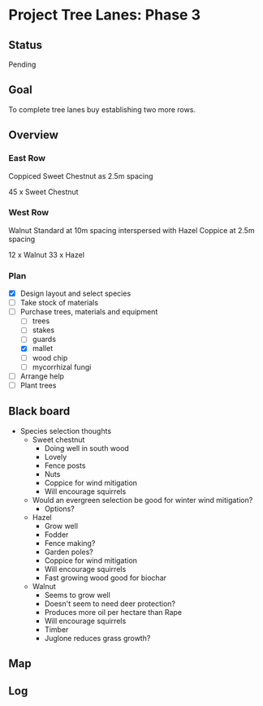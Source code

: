 # Project Tree Lanes: Phase 3

## Status

Pending

## Goal

To complete tree lanes buy establishing two more rows.

## Overview

### East Row

Coppiced Sweet Chestnut as 2.5m spacing

45 x Sweet Chestnut

### West Row

Walnut Standard at 10m spacing interspersed with Hazel Coppice at 2.5m spacing

12 x Walnut
33 x Hazel

### Plan

- [x] Design layout and select species
- [ ] Take stock of materials
- [ ] Purchase trees, materials and equipment
    - [ ] trees
    - [ ] stakes
    - [ ] guards
    - [x] mallet
    - [ ] wood chip
    - [ ] mycorrhizal fungi
- [ ] Arrange help
- [ ] Plant trees

## Black board

- Species selection thoughts
    - Sweet chestnut
        - Doing well in south wood
        - Lovely
        - Fence posts
        - Nuts
        - Coppice for wind mitigation
        - Will encourage squirrels
    - Would an evergreen selection be good for winter wind mitigation?
        - Options?
    - Hazel
        - Grow well
        - Fodder
        - Fence making?
        - Garden poles?
        - Coppice for wind mitigation
        - Will encourage squirrels
        - Fast growing wood good for biochar
    - Walnut
        - Seems to grow well
        - Doesn't seem to need deer protection?
        - Produces more oil per hectare than Rape
        - Will encourage squirrels
        - Timber
        - Juglone reduces grass growth?

## Map

## Log